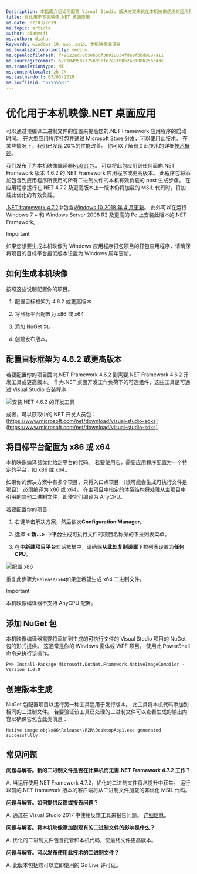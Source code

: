 ```yaml
---
Description: 本指南介绍如何配置 Visual Studio 解决方案来优化本机映像使用的应用程序二进制文件。
title: 优化用于本机映像.NET 桌面应用
ms.date: 07/03/2019
ms.topic: article
author: dianmsft
ms.author: diahar
keywords: windows 10，uwp，msix，本机映像编译器
ms.localizationpriority: medium
ms.openlocfilehash: f49622ad78b50b5cf38918034fda9fbbd9087a11
ms.sourcegitcommit: 52010495873758d9bfe7a9fb0b240108b25b3d3c
ms.translationtype: MT
ms.contentlocale: zh-CN
ms.lasthandoff: 07/03/2019
ms.locfileid: "67555583"
---
```

# <a name="optimize-your-net-desktop-apps-with-native-images"></a>优化用于本机映像.NET 桌面应用

可以通过预编译二进制文件的位置来提高您的.NET Framework 应用程序的启动时间。 在大型应用程序打包并通过 Microsoft Store 分发，可以使用此技术。 在某些情况下，我们已发现 20%的性能改善。 你可以了解有关此技术的详细[技术概述](https://github.com/dotnet/coreclr/blob/master/Documentation/botr/readytorun-overview.md)。

我们发布了为本机映像编译器[NuGet 包](https://www.nuget.org/packages/Microsoft.DotNet.Framework.NativeImageCompiler)。 可以将此包应用到任何面向.NET Framework 版本 4.6.2 的.NET Framework 应用程序或更高版本。 此程序包将添加包含到应用程序所使用的所有二进制文件的本机有效负载的 post 生成步骤。 在应用程序运行在.NET 4.7.2 及更高版本上一版本仍将加载的 MSIL 代码时，将加载此优化的有效负载。

[.NET framework 4.7.2](https://blogs.msdn.microsoft.com/dotnet/2018/04/30/announcing-the-net-framework-4-7-2/)中包含[Windows 10 2018 年 4 月更新](https://blogs.windows.com/windowsexperience/2018/04/30/how-to-get-the-windows-10-april-2018-update/)。 此外可以在运行 Windows 7 + 和 Windows Server 2008 R2 及更高的 Pc 上安装此版本的.NET Framework。

> [!IMPORTANT]
> 如果您想要生成本机映像为 Windows 应用程序打包项目的打包应用程序，请确保将项目的目标平台最低版本设置为 Windows 周年更新。

## <a name="how-to-produce-native-images"></a>如何生成本机映像

按照这些说明配置你的项目。

1. 配置目标框架为 4.6.2 或更高版本

2. 将目标平台配置为 x86 或 x64 

3. 添加 NuGet 包。

4. 创建发布版本。

## <a name="configure-the-target-framework-as-462-or-above"></a>配置目标框架为 4.6.2 或更高版本

若要配置你的项目面向.NET Framework 4.6.2 到需要.NET Framework 4.6.2 开发工具或更高版本。 作为.NET 桌面开发工作负荷下的可选组件，这些工具是可通过 Visual Studio 安装程序：

![安装.NET 4.6.2 的开发工具](images/install-4.6.2-devpack.png)

或者，可以获取中的.NET 开发人员包： [https://www.microsoft.com/net/download/visual-studio-sdks](https://www.microsoft.com/net/download/visual-studio-sdks)

## <a name="configure-the-target-platform-as-x86-or-x64"></a>将目标平台配置为 x86 或 x64

本机映像编译器优化给定平台的代码。 若要使用它，需要应用程序配置为一个特定的平台，如 x86 或 x64。

如果你的解决方案中有多个项目，只将入口点项目 （很可能会生成可执行文件是项目） 必须编译为 x86 或 x64。 在主项目中指定的体系结构将处理从主项目中引用的其他二进制文件，即使它们编译为 AnyCPU。

若要配置你的项目：

1. 右键单击解决方案，然后依次**Configuration Manager**。

2. 选择 **< 新...>** 中**平台**生成可执行文件的项目名称旁的下拉列表菜单。

3. 在中**新建项目平台**对话框框中，请确保**从此处复制设置**下拉列表设置为**任何 CPU**。

![配置 x86](images/configure-x86.png)

重复此步骤为`Release/x64`如果您希望生成 x64 二进制文件。

>[!IMPORTANT]
> 本机映像编译器不支持 AnyCPU 配置。

## <a name="add-the-nuget-packages"></a>添加 NuGet 包

本机映像编译器需要将添加到生成的可执行文件的 Visual Studio 项目的 NuGet 包的形式提供。 这通常是你的 Windows 窗体或 WPF 项目。 使用此 PowerShell 命令来执行该操作。

```PS
PM> Install-Package Microsoft.DotNet.Framework.NativeImageCompiler -Version 1.0.0
```

## <a name="create-a-release-build"></a>创建版本生成

NuGet 包配置项目以运行另一种工具适用于发行版本。 此工具将本机代码添加到相同的二进制文件。
若要验证该工具已处理的二进制文件可以查看生成的输出内容以确保它包含此类消息：

```
Native image obj\x86\Release\\R2R\DesktopApp1.exe generated successfully.
```

## <a name="faq"></a>常见问题

**问题与解答。新的二进制文件是否在计算机而无需.NET Framework 4.7.2 工作？**

A. 当运行使用.NET Framework 4.7.2，优化的二进制文件将从提升中获益。 运行以前的.NET framework 版本的客户端将从二进制文件加载的非优化 MSIL 代码。

**问题与解答。如何提供反馈或报告问题？**

A. 通过在 Visual Studio 2017 中使用反馈工具来报告问题。 [详细信息](https://docs.microsoft.com/visualstudio/ide/how-to-report-a-problem-with-visual-studio-2017)。

**问题与解答。将本机映像添加到现有的二进制文件的影响是什么？**

A. 优化的二进制文件包含托管和本机代码，使最终文件更高版本。

**问题与解答。可以发布使用此技术的二进制文件？**

A. 此版本包括您可以立即使用的 Go Live 许可证。
